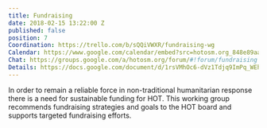 ```yaml
---
title: Fundraising
date: 2018-02-15 13:22:00 Z
published: false
position: 7
Coordination: https://trello.com/b/sQQiVWXR/fundraising-wg
Calendar: https://www.google.com/calendar/embed?src=hotosm.org_848e89aaiab04ag94d23rqn558%40group.calendar.google.com
Chat: https://groups.google.com/a/hotosm.org/forum/#!forum/fundraising
Details: https://docs.google.com/document/d/1rsVMhOc6-dVz1Tdjq9ImPq_WEhUQ7ioKzsAK8kDGktM/edit?usp=sharing
---
```


In order to remain a reliable force in non-traditional humanitarian response there is a need for sustainable funding for HOT. This working group recommends fundraising strategies and goals to the HOT board and supports targeted fundraising efforts.
